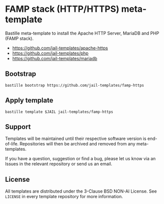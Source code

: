 # FAMP stack (HTTP/HTTPS) meta-template
Bastille meta-template to install the Apache HTTP Server, MariaDB and PHP (FAMP stack).

* https://github.com/jail-templates/apache-https
* https://github.com/jail-templates/php
* https://github.com/jail-templates/mariadb

## Bootstrap
```
bastille bootstrap https://github.com/jail-templates/famp-https
```

## Apply template
```
bastille template $JAIL jail-templates/famp-https
```

## Support
Templates will be maintained until their respective software version is end-of-life. Repositories will then be archived and removed from any meta-templates.

If you have a question, suggestion or find a bug, please let us know via an Issues in the relevant repository or send us an email.

## License
All templates are distributed under the 3-Clause BSD NON-AI License. See `LICENSE` in every template repository for more information.
